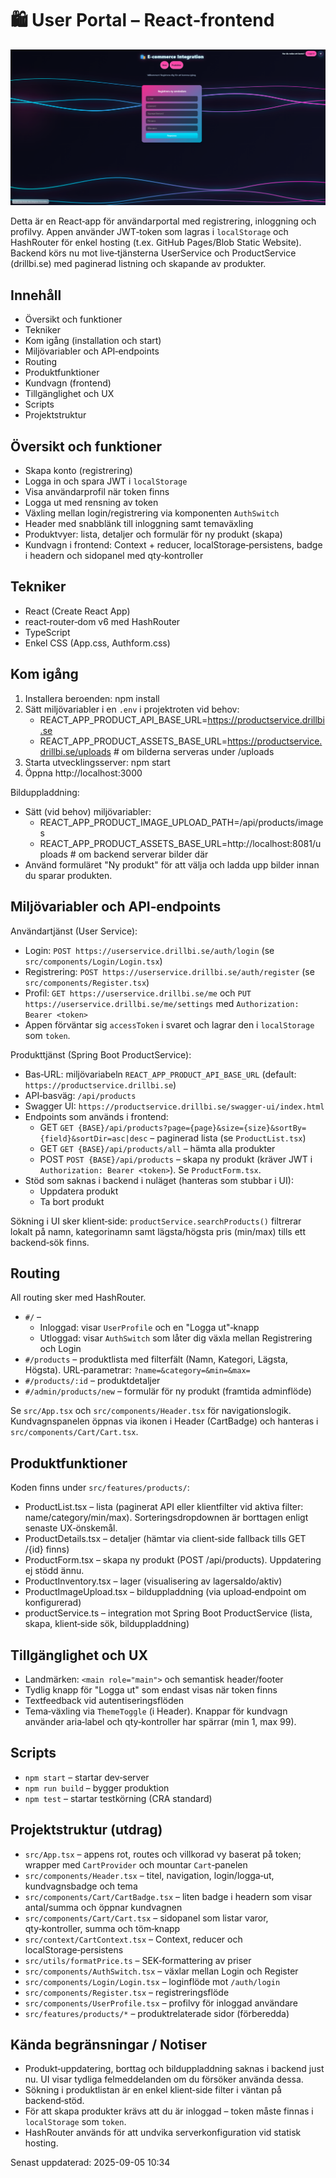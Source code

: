 # 🛍️ User Portal – React‑frontend

![Webpage](images/frontEnd.png)

Detta är en React‑app för användarportal med registrering, inloggning och profilvy. Appen använder JWT‑token som lagras i `localStorage` och HashRouter för enkel hosting (t.ex. GitHub Pages/Blob Static Website). Backend körs nu mot live‑tjänsterna UserService och ProductService (drillbi.se) med paginerad listning och skapande av produkter.

## Innehåll
- Översikt och funktioner
- Tekniker
- Kom igång (installation och start)
- Miljövariabler och API‑endpoints
- Routing
- Produktfunktioner
- Kundvagn (frontend)
- Tillgänglighet och UX
- Scripts
- Projektstruktur

## Översikt och funktioner
- Skapa konto (registrering)
- Logga in och spara JWT i `localStorage`
- Visa användarprofil när token finns
- Logga ut med rensning av token
- Växling mellan login/registrering via komponenten `AuthSwitch`
- Header med snabblänk till inloggning samt temaväxling
- Produktvyer: lista, detaljer och formulär för ny produkt (skapa)
- Kundvagn i frontend: Context + reducer, localStorage‑persistens, badge i headern och sidopanel med qty‑kontroller

## Tekniker
- React (Create React App)
- react‑router‑dom v6 med HashRouter
- TypeScript
- Enkel CSS (App.css, Authform.css)

## Kom igång
1. Installera beroenden:
   npm install
2. Sätt miljövariabler i en `.env` i projektroten vid behov:
   - REACT_APP_PRODUCT_API_BASE_URL=https://productservice.drillbi.se
   - REACT_APP_PRODUCT_ASSETS_BASE_URL=https://productservice.drillbi.se/uploads  # om bilderna serveras under /uploads
3. Starta utvecklingsserver:
   npm start
4. Öppna http://localhost:3000

Bilduppladdning:
- Sätt (vid behov) miljövariabler:
  - REACT_APP_PRODUCT_IMAGE_UPLOAD_PATH=/api/products/images
  - REACT_APP_PRODUCT_ASSETS_BASE_URL=http://localhost:8081/uploads  # om backend serverar bilder där
- Använd formuläret "Ny produkt" för att välja och ladda upp bilder innan du sparar produkten.

## Miljövariabler och API‑endpoints
Användartjänst (User Service):
- Login: `POST https://userservice.drillbi.se/auth/login` (se `src/components/Login/Login.tsx`)
- Registrering: `POST https://userservice.drillbi.se/auth/register` (se `src/components/Register.tsx`)
- Profil: `GET https://userservice.drillbi.se/me` och `PUT https://userservice.drillbi.se/me/settings` med `Authorization: Bearer <token>`
- Appen förväntar sig `accessToken` i svaret och lagrar den i `localStorage` som `token`. 

Produkttjänst (Spring Boot ProductService):
- Bas‑URL: miljövariabeln `REACT_APP_PRODUCT_API_BASE_URL` (default: `https://productservice.drillbi.se`)
- API‑basväg: `/api/products`
- Swagger UI: `https://productservice.drillbi.se/swagger-ui/index.html`
- Endpoints som används i frontend:
  - GET `GET {BASE}/api/products?page={page}&size={size}&sortBy={field}&sortDir=asc|desc` – paginerad lista (se `ProductList.tsx`)
  - GET `GET {BASE}/api/products/all` – hämta alla produkter
  - POST `POST {BASE}/api/products` – skapa ny produkt (kräver JWT i `Authorization: Bearer <token>`). Se `ProductForm.tsx`.
- Stöd som saknas i backend i nuläget (hanteras som stubbar i UI):
  - Uppdatera produkt
  - Ta bort produkt

Sökning i UI sker klient‑side: `productService.searchProducts()` filtrerar lokalt på namn, kategorinamn samt lägsta/högsta pris (min/max) tills ett backend‑sök finns.

## Routing
All routing sker med HashRouter.
- `#/` –
  - Inloggad: visar `UserProfile` och en "Logga ut"‑knapp
  - Utloggad: visar `AuthSwitch` som låter dig växla mellan Registrering och Login
- `#/products` – produktlista med filterfält (Namn, Kategori, Lägsta, Högsta). URL‑parametrar: `?name=&category=&min=&max=`
- `#/products/:id` – produktdetaljer
- `#/admin/products/new` – formulär för ny produkt (framtida adminflöde)

Se `src/App.tsx` och `src/components/Header.tsx` för navigationslogik. Kundvagnspanelen öppnas via ikonen i Header (CartBadge) och hanteras i `src/components/Cart/Cart.tsx`.

## Produktfunktioner
Koden finns under `src/features/products/`:
- ProductList.tsx – lista (paginerat API eller klientfilter vid aktiva filter: name/category/min/max). Sorteringsdropdownen är borttagen enligt senaste UX‑önskemål.
- ProductDetails.tsx – detaljer (hämtar via client‑side fallback tills GET /{id} finns)
- ProductForm.tsx – skapa ny produkt (POST /api/products). Uppdatering ej stödd ännu.
- ProductInventory.tsx – lager (visualisering av lagersaldo/aktiv)
- ProductImageUpload.tsx – bilduppladdning (via upload‑endpoint om konfigurerad)
- productService.ts – integration mot Spring Boot ProductService (lista, skapa, klient‑side sök, bilduppladdning)

## Tillgänglighet och UX
- Landmärken: `<main role="main">` och semantisk header/footer
- Tydlig knapp för "Logga ut" som endast visas när token finns
- Textfeedback vid autentiseringsflöden
- Tema‑växling via `ThemeToggle` (i Header). Knappar för kundvagn använder aria‑label och qty‑kontroller har spärrar (min 1, max 99).

## Scripts
- `npm start` – startar dev‑server
- `npm run build` – bygger produktion
- `npm test` – startar testkörning (CRA standard)

## Projektstruktur (utdrag)
- `src/App.tsx` – appens rot, routes och villkorad vy baserat på token; wrapper med `CartProvider` och mountar `Cart`‑panelen
- `src/components/Header.tsx` – titel, navigation, login/logga‑ut, kundvagnsbadge och tema
- `src/components/Cart/CartBadge.tsx` – liten badge i headern som visar antal/summa och öppnar kundvagnen
- `src/components/Cart/Cart.tsx` – sidopanel som listar varor, qty‑kontroller, sum­ma och töm‑knapp
- `src/context/CartContext.tsx` – Context, reducer och localStorage‑persistens
- `src/utils/formatPrice.ts` – SEK‑formattering av priser
- `src/components/AuthSwitch.tsx` – växlar mellan Login och Register
- `src/components/Login/Login.tsx` – loginflöde mot `/auth/login`
- `src/components/Register.tsx` – registreringsflöde
- `src/components/UserProfile.tsx` – profilvy för inloggad användare
- `src/features/products/*` – produktrelaterade sidor (förberedda)

## Kända begränsningar / Notiser
- Produkt‑uppdatering, borttag och bilduppladdning saknas i backend just nu. UI visar tydliga felmeddelanden om du försöker använda dessa.
- Sökning i produktlistan är en enkel klient‑side filter i väntan på backend‑stöd.
- För att skapa produkter krävs att du är inloggad – token måste finnas i `localStorage` som `token`.
- HashRouter används för att undvika serverkonfiguration vid statisk hosting.

Senast uppdaterad: 2025-09-05 10:34
